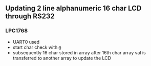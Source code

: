 ## Updating 2 line alphanumeric 16 char LCD through RS232

### LPC1768

+ UART0 used
+ start char check with	`@`
+ subsequently 16 char stored in array after 16th char 
array val is transferred to another array to update the LCD  
